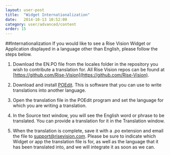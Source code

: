 ```yaml
---
layout: user-post
title:  "Widget Internationalization"
date:   2014-10-13 10:52:00
category: user/advanced/content
order: 15
---
```


##Internationalization
If you would like to see a Rise Vision Widget or Application displayed in a language other than English, please follow the steps below.

1. Download the EN.PO file from the locales folder in the repository you wish to contribute a translation for. All Rise Vision repos can be found at [https://github.com/Rise-Vision](https://github.com/Rise-Vision).

2. Download and install [POEdit](http://poedit.net/). This is software that you can use to write translations into another language.
3.  Open the translation file in the POEdit program and set the language for which you are writing a translation.

4.   In the Source text window, you will see the English word or phrase to be translated. You can provide a translation for it in the Translation window.

5.  When the translation is complete, save it with a .po extension and email the file to support@risevision.com. Please be sure to indicate which Widget or app the translation file is for, as well as the language that it has been translated into, and we will integrate it as soon as we can.
